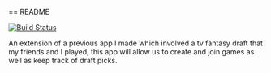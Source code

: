 == README

[![Build Status](https://travis-ci.org/cpainter85/fantasy_draft_app.svg?branch=master)](https://travis-ci.org/cpainter85/fantasy_draft_app)

An extension of a previous app I made which involved a tv fantasy draft that my friends and I played, this app will allow us to create and join games as well as keep track of draft picks.
